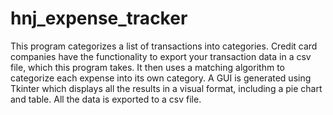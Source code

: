 # hnj_expense_tracker

This program categorizes a list of transactions into categories. Credit card companies have the functionality to export your transaction data in a csv file,
which this program takes. It then uses a matching algorithm to categorize each expense into its own category. A GUI is generated using Tkinter which displays
all the results in a visual format, including a pie chart and table. All the data is exported to a csv file.
